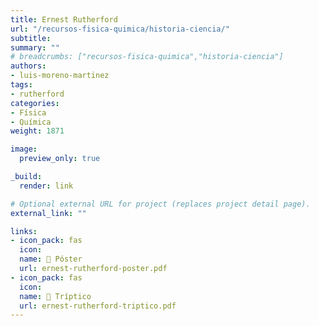 ```yaml
---
title: Ernest Rutherford
url: "/recursos-fisica-quimica/historia-ciencia/"
subtitle:
summary: ""
# breadcrumbs: ["recursos-fisica-quimica","historia-ciencia"]
authors:
- luis-moreno-martinez
tags:
- rutherford
categories:
- Física
- Química
weight: 1871

image:
  preview_only: true

_build:
  render: link

# Optional external URL for project (replaces project detail page).
external_link: ""

links:
- icon_pack: fas
  icon:
  name: 📜 Póster
  url: ernest-rutherford-poster.pdf
- icon_pack: fas
  icon:
  name: 📖 Tríptico
  url: ernest-rutherford-triptico.pdf
---
```

